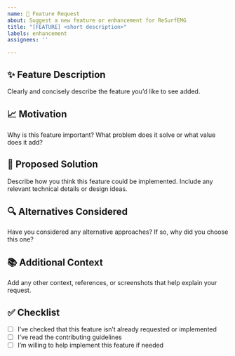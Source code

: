 ```yaml
---
name: 🌟 Feature Request
about: Suggest a new feature or enhancement for ReSurfEMG
title: "[FEATURE] <short description>"
labels: enhancement
assignees: ''

---
```


## ✨ Feature Description
Clearly and concisely describe the feature you’d like to see added.

## 📈 Motivation
Why is this feature important? What problem does it solve or what value does it add?

## 🧩 Proposed Solution
Describe how you think this feature could be implemented. Include any relevant technical details or design ideas.

## 🔍 Alternatives Considered
Have you considered any alternative approaches? If so, why did you choose this one?

## 📚 Additional Context
Add any other context, references, or screenshots that help explain your request.

## ✅ Checklist
- [ ] I’ve checked that this feature isn’t already requested or implemented
- [ ] I’ve read the contributing guidelines
- [ ] I’m willing to help implement this feature if needed
